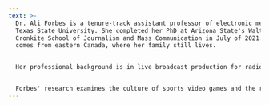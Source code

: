 ```yaml
---
text: >-
  Dr. Ali Forbes is a tenure-track assistant professor of electronic media at
  Texas State University. She completed her PhD at Arizona State's Walter
  Cronkite School of Journalism and Mass Communication in July of 2021. Forbes
  comes from eastern Canada, where her family still lives.


  Her professional background is in live broadcast production for radio, television and online and she teaches classes in studio production, live sports production, advanced issues and ethics in sports journalism. She has produced content for SportsCenter, ESPN, PGA Live and the Pac12 Network, including working on-air as an analyst for men's and women's Division I basketball and soccer.


  Forbes' research examines the culture of sports video games and the role of eSports in the overall sports media landscape.
---
```


